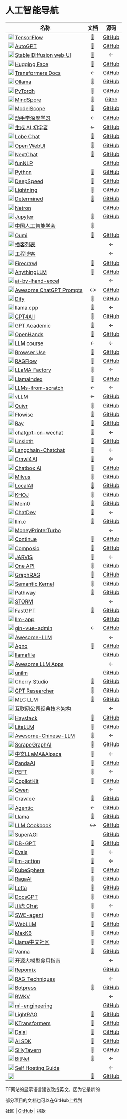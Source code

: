 # 人工智能导航

| 名称 | 文档 | 源码 |
| --- | :---: | :---: |
| <img src="https://tensorflow.google.cn/favicon.ico" width="18"> [TensorFlow](https://tensorflow.google.cn/) | [📖](https://tensorflow.google.cn/learn) | [GitHub](https://github.com/tensorflow/) |
| <img src="https://framerusercontent.com/images/xLua1HTBhc2ktuF5x3hJafStVWg.png" width="18"> [AutoGPT](https://agpt.co/) | [📖](https://docs.agpt.co/) | [GitHub](https://github.com/Significant-Gravitas/AutoGPT) |
| <img src="https://avatars.githubusercontent.com/u/20920490?s=64" width="18"> [Stable Diffusion web UI](https://github.com/AUTOMATIC1111/stable-diffusion-webui) | [📖](https://github.com/AUTOMATIC1111/stable-diffusion-webui/wiki) | ← |
| <img src="https://huggingface.co/favicon.ico" width="18"> [Hugging Face](https://huggingface.co/) | [📖](https://huggingface.co/Docs) | [GitHub](https://github.com/huggingface/) |
| <img src="https://huggingface.co/favicon.ico" width="18"> [Transformers Docs](https://huggingface.co/transformers/) | ← | [GitHub](https://github.com/huggingface/transformers) |
| <img src="https://ollama.com/public/icon-64x64.png" width="18"> [Ollama](https://ollama.com/) | [📖](https://github.com/ollama/ollama/tree/main/docs) | [GitHub](https://github.com/ollama/ollama) |
| <img src="https://pytorch.org/favicon.ico" width="18"> [PyTorch](https://pytorch.org/) | [📖](https://pytorch.org/docs/stable/index.html) | [GitHub](https://github.com/pytorch) |
| <img src="https://www.mindspore.cn/favicon.ico" width="18"> [MindSpore](https://www.mindspore.cn/) | [📖](https://www.mindspore.cn/view) | [Gitee](https://gitee.com/mindspore/mindspore) |
| <img src="https://g.alicdn.com/sail-web/maas/2.5.6/favicon/128.ico" width="18"> [ModelScope](https://www.modelscope.cn/home) | [📖](https://www.modelscope.cn/docs/) | [GitHub](https://github.com/modelscope/modelscope) |
| <img src="https://zh.d2l.ai/_static/favicon.png" width="18"> [动手学深度学习](https://zh.d2l.ai/) | ← | [GitHub](https://github.com/d2l-ai/d2l-zh) |
| <img src="https://microsoft.github.io/generative-ai-for-beginners/images/favicon-32x32.png" width="18"> [生成 AI 初学者](https://microsoft.github.io/generative-ai-for-beginners/) | ← | [GitHub](https://github.com/Microsoft/generative-ai-for-beginners) |
| <img src="https://lobehub.com/favicon.ico" width="18"> [Lobe Chat](https://lobehub.com/zh) | [📖](https://lobehub.com/zh/docs/usage/start) | [GitHub](https://github.com/lobehub/lobe-chat) |
| <img src="https://openwebui.com/favicon.ico" width="18"> [Open WebUI](https://openwebui.com/) | [📖](https://docs.openwebui.com/) | [GitHub](https://github.com/open-webui/open-webui) |
| <img src="https://framerusercontent.com/images/tCHbBovHGLAJDNKRG1lKfavenFs.png" width="18"> [NextChat](https://nextchat.dev/) | [📖](https://github.com/ChatGPTNextWeb/NextChat/tree/main/docs) | [GitHub](https://github.com/ChatGPTNextWeb/NextChat) |
| <img src="https://pic2.zhimg.com/50/v2-11b13835e16e73d4ac4f6a03fb4f4159_l.jpg" width="18"> [funNLP](https://zhuanlan.zhihu.com/yangyangfuture) | | [GitHub](https://github.com/fighting41love/funNLP) |
| <img src="https://www.python.org/favicon.ico" width="18"> [Python](https://www.python.org/) | [📖](https://docs.python.org/) | [GitHub](https://github.com/python/cpython) |
| <img src="https://avatars.githubusercontent.com/u/74068820?s=48&v=4" width="18"> [DeepSpeed](https://www.deepspeed.ai/) | [📖](https://deepspeed.readthedocs.io/) | [GitHub](https://github.com/microsoft/DeepSpeed) |
| <img src="https://lightning.ai/favicon/favicon.ico" width="18"> [Lightning](https://lightning.ai/) | [📖](https://lightning.ai/docs/pytorch/stable/) | [GitHub](https://github.com/Lightning-AI/pytorch-lightning) |
| <img src="https://www.determined.ai/favicon.ico" width="18"> [Determined](https://www.determined.ai/) | [📖](https://docs.determined.ai/latest/) | [GitHub](https://github.com/determined-ai/determined) |
| <img src="https://netron.app/favicon.ico" width="18"> [Netron](https://netron.app/) | | [GitHub](https://github.com/lutzroeder/netron) |
| <img src="https://jupyter.org/favicon.ico" width="18"> [Jupyter](https://jupyter.org/) | [📖](https://docs.jupyter.org/) | [GitHub](https://github.com/jupyter/) |
| <img src="https://dl.caai.cn/html/images/icon-tushuziyuan.svg" width="18"> [中国人工智能学会](https://caai.cn/) | [📖](https://dl.caai.cn/) |  |
| <img src="https://oumi.ai/favicon.ico" width="18"> [Oumi](https://oumi.ai/) | [📖](https://oumi.ai/docs/en/latest/index.html) | [GitHub](https://github.com/oumi-ai/oumi) |
| <img src="https://avatars.githubusercontent.com/u/5512552?s=48&v=4" width="18"> [播客列表](https://github.com/timqian/chinese-independent-blogs) |  | ← |
| <img src="https://avatars.githubusercontent.com/u/1356007?s=48&v=4" width="18"> [工程博客](https://github.com/kilimchoi/engineering-blogs?tab=readme-ov-file#d-individuals) |  | ← |
| <img src="https://www.firecrawl.dev/favicon.ico" width="18"> [Firecrawl](https://www.firecrawl.dev/) | [📖](https://docs.firecrawl.dev/) | [GitHub](https://github.com/mendableai/firecrawl) |
| <img src="https://framerusercontent.com/images/EIbT8RYrTi16Lw425LfvWGrnqg.svg" width="18"> [AnythingLLM](https://anythingllm.com/) | [📖](https://docs.anythingllm.com/) | [GitHub](https://github.com/Mintplex-Labs/anything-llm) |
| <img src="https://avatars.githubusercontent.com/u/181645205?s=48&v=4" width="18"> [ai-by-hand-excel](https://github.com/ImagineAILab/ai-by-hand-excel) |  | ← |
| <img src="https://avatars.githubusercontent.com/u/196477?s=48&v=4" width="18"> [Awesome ChatGPT Prompts](https://prompts.chat/) | ↔ | [GitHub](https://github.com/f/awesome-chatgpt-prompts?tab=readme-ov-file) |
| <img src="https://framerusercontent.com/images/KWDRAMQLGjoMFBAjNjoCFMP7XI.png" width="18"> [Dify](https://dify.ai/) | [📖](https://docs.dify.ai/) | [GitHub](https://github.com/langgenius/dify) |
| <img src="https://avatars.githubusercontent.com/u/134263123?s=48&v=4" width="18"> [llama.cpp](https://github.com/ggml-org/llama.cpp) | [📖](https://github.com/ggml-org/llama.cpp/tree/master/docs) | ← |
| <img src="https://www.nomic.ai/favicon.ico" width="18"> [GPT4All](https://nomic.ai/gpt4all) | [📖](https://docs.gpt4all.io/) | [GitHub](https://github.com/nomic-ai/gpt4all) |
| <img src="https://avatars.githubusercontent.com/u/96192199?s=48&v=4" width="18"> [GPT Academic](https://github.com/binary-husky/gpt_academic) | [📖](https://github.com/binary-husky/gpt_academic/tree/master/docs) | ← |
| <img src="https://www.all-hands.dev/all-hands-logo-1.svg" width="18"> [OpenHands](https://www.all-hands.dev/) | [📖](https://docs.all-hands.dev/) | [GitHub](https://github.com/All-Hands-AI/OpenHands) |
| <img src="https://avatars.githubusercontent.com/u/81252890?s=48&v=4" width="18"> [LLM course](https://github.com/mlabonne/llm-course) | ← | ← |
| <img src="https://browser-use.com/favicon.ico" width="18"> [Browser Use](https://browser-use.com/) | [📖](https://docs.browser-use.com/) | [GitHub](https://github.com/browser-use/browser-use) |
| <img src="https://ragflow.io/img/logo.svg" width="18"> [RAGFlow](https://ragflow.io/) | [📖](https://ragflow.io/docs/dev/) | [GitHub](https://github.com/infiniflow/ragflow) |
| <img src="https://avatars.githubusercontent.com/u/16256802?s=48&v=4" width="18"> [LLaMA Factory](https://github.com/hiyouga/LLaMA-Factory/blob/main/README_zh.md) | [📖](https://zhuanlan.zhihu.com/p/695287607) | ← |
| <img src="https://www.llamaindex.ai/favicon-32x32.png" width="18"> [LlamaIndex](https://www.llamaindex.ai/) | [📖](https://docs.llamaindex.ai/) | [GitHub](https://github.com/run-llama/llama_index) |
| <img src="https://avatars.githubusercontent.com/u/5618407?s=48&v=4" width="18"> [LLMs-from-scratch](https://github.com/rasbt/LLMs-from-scratch) | ← | ← |
| <img src="https://docs.vllm.ai/en/latest/_static/vllm-logo-only-light.ico" width="18"> [vLLM](https://docs.vllm.ai/) | ← | [GitHub](https://github.com/vllm-project/vllm) |
| <img src="https://cdn.prod.website-files.com/65bae8c84334d8deee06c34b/65d2bed19cb7c96fa5af33c9_Quivr_logo_Black_favicon.png" width="18"> [Quivr](https://www.quivr.com/) | [📖](https://core.quivr.com/) | [GitHub](https://github.com/QuivrHQ/quivr) |
| <img src="https://flowiseai.com/favicon.ico" width="18"> [Flowise](https://flowiseai.com/) | [📖](https://docs.flowiseai.com/) | [GitHub](https://github.com/FlowiseAI/Flowise) |
| <img src="https://www.ray.io/favicon-96x96.png" width="18"> [Ray](https://www.ray.io/) | [📖](https://docs.ray.io/) | [GitHub](https://github.com/ray-project/ray) |
| <img src="https://docs.link-ai.tech/favicon.ico" width="18"> [chatgpt-on-wechat](https://github.com/zhayujie/chatgpt-on-wechat) | [📖](https://docs.link-ai.tech/cow) | ← |
| <img src="https://unsloth.ai/cgi/image/unsloth_green_sticker_cME6ryC59BlZg-VtqGN4p.png?width=128&quality=80&format=auto" width="18"> [Unsloth](https://unsloth.ai/) | [📖](https://docs.unsloth.ai/) | [GitHub](https://github.com/unslothai/unsloth) |
| <img src="https://avatars.githubusercontent.com/u/139558948?s=48&v=4" width="18"> [Langchain-Chatchat](https://github.com/chatchat-space/Langchain-Chatchat) | [📖](https://github.com/chatchat-space/Langchain-Chatchat/tree/master/docs) | ← |
| <img src="https://avatars.githubusercontent.com/u/12494079?s=48&v=4" width="18"> [Crawl4AI](https://github.com/unclecode/crawl4ai) | [📖](https://crawl4ai.com/) | ← |
| <img src="https://chatboxai.app/favicon.ico" width="18"> [Chatbox AI](https://chatboxai.app/) | [📖](https://github.com/chatboxai/chatbox/tree/main/doc) | [GitHub](https://github.com/chatboxai/chatbox/tree/main/doc) |
| <img src="https://milvus.io/favicon.ico" width="18"> [Milvus](https://milvus.io/) | [📖](https://milvus.io/docs) | [GitHub](https://github.com/milvus-io/milvus) |
| <img src="https://localai.io/favicon.ico" width="18"> [LocalAI](https://localai.io/) | [📖](https://github.com/mudler/LocalAI/tree/master/docs) | [GitHub](https://github.com/mudler/LocalAI?tab=readme-ov-file) |
| <img src="https://framerusercontent.com/images/LtEXnFLiJX1cwgur9xfzNiadNy0.png" width="18"> [KHOJ](https://khoj.dev/) | [📖](https://docs.khoj.dev/) | [GitHub](https://github.com/khoj-ai/khoj) |
| <img src="https://framerusercontent.com/images/Ekk9VlcIzXMrrfQS4NHj9fdEKKE.png" width="18"> [Mem0](https://mem0.ai/) | [📖](https://docs.mem0.ai/) | [GitHub](https://github.com/mem0ai/mem0) |
| <img src="https://avatars.githubusercontent.com/u/89920203?s=48&v=4" width="18"> [ChatDev](https://github.com/OpenBMB/ChatDev) | [📖](https://github.com/OpenBMB/ChatDev/blob/main/wiki.md) | ← |
| <img src="https://avatars.githubusercontent.com/u/241138?s=48&v=4" width="18"> [llm.c](https://github.com/karpathy/llm.c) | [📖](https://github.com/karpathy/llm.c/tree/master/doc/layernorm) | [GitHub]() |
| <img src="https://avatars.githubusercontent.com/u/4928832?s=48&v=4" width="18"> [MoneyPrinterTurbo](https://github.com/harry0703/MoneyPrinterTurbo) |  | ← |
| <img src="https://cdn.prod.website-files.com/663e06c56841363663ffbbcf/665253511c9fe499ba28f6c5_Logo_32x32%20(1).png" width="18"> [Continue](https://www.continue.dev/) | [📖](https://docs.continue.dev/) | [GitHub](https://github.com/continuedev/continue) |
| <img src="https://composio.dev/wp-content/uploads/2025/02/Fevicon-composio.png" width="18"> [Composio](https://composio.dev/) | [📖](https://docs.composio.dev/) | [GitHub](https://github.com/ComposioHQ/composio) |
| <img src="https://avatars.githubusercontent.com/u/6154722?s=48&v=4" width="18"> [JARVIS](https://github.com/microsoft/JARVIS) | [📖](https://arxiv.org/pdf/2303.17580.pdf) | ← |
| <img src="https://openai.justsong.cn/favicon.ico" width="18"> [One API](https://openai.justsong.cn/) | [📖](https://github.com/songquanpeng/one-api/blob/main/docs/API.md) | [GitHub](https://github.com/songquanpeng/one-api) |
| <img src="https://microsoft.github.io/graphrag/assets/images/favicon.png" width="18"> [GraphRAG](https://microsoft.github.io/graphrag/) | [📖](https://github.com/microsoft/graphrag/tree/main/docs) | [GitHub](https://github.com/microsoft/graphrag) |
| <img src="https://learn.microsoft.com/favicon.ico" width="18"> [Semantic Kernel](https://learn.microsoft.com/en-us/semantic-kernel/overview/) | [📖](https://github.com/microsoft/semantic-kernel/tree/main/docs) | [GitHub](https://github.com/microsoft/semantic-kernel) |
| <img src="https://pathway.com/favicon-16x16.png" width="18"> [Pathway](https://pathway.com/) | [📖](https://github.com/pathwaycom/pathway/tree/main/docs/2.developers) | [GitHub](https://github.com/pathwaycom/pathway) |
| <img src="https://avatars.githubusercontent.com/u/13667124?s=48&v=4" width="18"> [STORM](https://github.com/stanford-oval/storm) |  | ← |
| <img src="https://tryfastgpt.ai/favicon-16x16.png" width="18"> [FastGPT](https://tryfastgpt.ai/) | [📖](https://doc.tryfastgpt.ai/docs/) | [GitHub](https://github.com/labring/FastGPT) |
| <img src="https://pathway.com/favicon-16x16.png" width="18"> [llm-app](https://pathway.com/developers/templates) |  | [GitHub](https://github.com/pathwaycom/llm-app) |
| <img src="https://gin-vue-admin.com/logo.png" width="18"> [gin-vue-admin](https://www.gin-vue-admin.com/) | ← | [GitHub](https://github.com/flipped-aurora/gin-vue-admin) |
| <img src="https://avatars.githubusercontent.com/u/38466901?s=48&v=4" width="18"> [Awesome-LLM](https://github.com/Hannibal046/Awesome-LLM) |  | ← |
| <img src="https://cdn.prod.website-files.com/6796d350b8c706e4533e7e32/6796d350b8c706e4533e8019_Favicon%20small.png" width="18"> [Agno](https://agno.com/) | [📖](https://docs.agno.com/) | [GitHub](https://github.com/agno-agi/agno) |
| <img src="https://avatars.githubusercontent.com/u/117940224?s=48&v=4" width="18"> [llamafile](https://llamafile.ai/) |  | [GitHub](https://github.com/Mozilla-Ocho/llamafile) |
| <img src="https://avatars.githubusercontent.com/u/31396011?s=48&v=4" width="18"> [Awesome LLM Apps](https://github.com/Shubhamsaboo/awesome-llm-apps) |  | ← |
| <img src="https://avatars.githubusercontent.com/u/6154722?s=48&v=4" width="18"> [unilm](https://aka.ms/GeneralAI) |  | [GitHub](https://github.com/microsoft/unilm) |
| <img src="https://cherry-ai.com/assets/favicon-BmbgeFTf.png" width="18"> [Cherry Studio](https://cherry-ai.com/) | [📖](https://github.com/CherryHQ/cherry-studio/tree/main/docs) | [GitHub](https://github.com/CherryHQ/cherry-studio) |
| <img src="https://gptr.dev/favicon.ico" width="18"> [GPT Researcher](https://gptr.dev/) | [📖](https://github.com/assafelovic/gpt-researcher/tree/master/docs) | [GitHub](https://github.com/assafelovic/gpt-researcher) |
| <img src="https://llm.mlc.ai/assets/img/logo/mlc-favicon.ico" width="18"> [MLC LLM](https://llm.mlc.ai/) | [📖](https://llm.mlc.ai/docs/) | [GitHub](https://github.com/mlc-ai/mlc-llm) |
| <img src="https://avatars.githubusercontent.com/u/377983?s=48&v=4" width="18"> [互联网公司经典技术架构](https://github.com/davideuler/architecture.of.internet-product) |  | ← |
| <img src="https://haystack.deepset.ai/favicon.ico" width="18"> [Haystack](https://haystack.deepset.ai/) | [📖](https://docs.haystack.deepset.ai/) | [GitHub](https://github.com/deepset-ai/haystack) |
| <img src="https://framerusercontent.com/images/GtfMdzyrMj6FQY6lGLqI6bh2LYM.png" width="18"> [LiteLLM](https://www.litellm.ai/) | [📖](https://docs.litellm.ai/) | [GitHub](https://github.com/BerriAI/litellm) |
| <img src="https://avatars.githubusercontent.com/u/29895268?s=48&v=4" width="18"> [Awesome-Chinese-LLM](https://github.com/HqWu-HITCS/Awesome-Chinese-LLM) | [📖](https://github.com/HqWu-HITCS/Awesome-Chinese-LLM/tree/main/doc) | ← |
| <img src="https://scrapegraphai.com/favicon.ico" width="18"> [ScrapeGraphAI](https://scrapegraphai.com/) | [📖](https://docs.scrapegraphai.com/) | [GitHub](https://github.com/ScrapeGraphAI/Scrapegraph-ai) |
| <img src="https://avatars.githubusercontent.com/u/16095339?s=48&v=4" width="18"> [中文LLaMA&Alpaca](https://github.com/ymcui/Chinese-LLaMA-Alpaca) | [📖](https://github.com/ymcui/Chinese-LLaMA-Alpaca/wiki) | ← |
| <img src="https://framerusercontent.com/images/R348yc4as6iIdF34K3A0wfAa9Y.png" width="18"> [PandaAI](https://getpanda.ai/) | [📖](https://docs.getpanda.ai/) | [GitHub](https://github.com/sinaptik-ai/pandas-ai) |
| <img src="https://huggingface.co/front/assets/huggingface_logo-noborder.svg" width="18"> [PEFT](https://github.com/huggingface/peft) | [📖](https://huggingface.co/docs/peft) | ← |
| <img src="https://cdn.prod.website-files.com/6683cee6abdeb8fa5407debb/673774ad9d01e095cf92c555_FavIcon.png" width="18"> [CopilotKit](https://www.copilotkit.ai/) | [📖](https://docs.copilotkit.ai/) | [GitHub](https://github.com/CopilotKit/CopilotKit) |
| <img src="https://avatars.githubusercontent.com/u/141221163?s=48&v=4" width="18"> [Qwen](https://github.com/QwenLM/Qwen) |  | ← |
| <img src="https://crawlee.dev/img/favicon.ico" width="18"> [Crawlee](https://crawlee.dev/) | [📖](https://github.com/apify/crawlee/tree/master/docs) | [GitHub](https://github.com/apify/crawlee) |
| <img src="https://mintlify.s3-us-west-1.amazonaws.com/agentic/_generated/favicon/favicon-32x32.png?v=3" width="18"> [Agentic](https://agentic.so/) | ← | [GitHub](https://github.com/transitive-bullshit/agentic) |
| <img src="https://avatars.githubusercontent.com/u/153379578?s=48&v=4" width="18"> [Llama](https://www.llama.com/) | [📖](https://www.llama.com/docs) | [GitHub](https://github.com/meta-llama/llama-cookbook) |
| <img src="https://avatars.githubusercontent.com/u/46047812?s=48&v=4" width="18"> [LLM Cookbook](https://datawhalechina.github.io/llm-cookbook/#/) | ↔ | [GitHub](https://github.com/datawhalechina/llm-cookbook) |
| <img src="https://superagi.com/wp-content/uploads/2023/05/Superagi_favicon.png" width="18"> [SuperAGI](https://superagi.com/) |  | [GitHub](https://github.com/TransformerOptimus/SuperAGI) |
| <img src="http://dbgpt.cn/favicon.ico" width="18"> [DB-GPT](http://dbgpt.cn/) | [📖](http://docs.dbgpt.cn/) | [GitHub](https://github.com/eosphoros-ai/DB-GPT) |
| <img src="https://avatars.githubusercontent.com/u/14957082?s=48&v=4" width="18"> [Evals](https://github.com/openai/evals) | [📖](https://github.com/openai/evals/tree/main/docs) | ← |
| <img src="https://avatars.githubusercontent.com/u/13220186?s=48&v=4" width="18"> [llm-action](https://github.com/liguodongiot/llm-action) | [📖](https://github.com/liguodongiot/llm-action/tree/main/docs) | ← |
| <img src="https://kubesphere.io/images/favicons/favicon.ico" width="18"> [KubeSphere](https://kubesphere.io/) | [📖](https://kubesphere.io/docs/) | [GitHub](https://github.com/kubesphere/kubesphere) |
| <img src="https://framerusercontent.com/images/ndfH4rzQSikqvfYsKFqWOH6YTY.png" width="18"> [RagaAI](https://raga.ai/) | [📖](https://docs.raga.ai/) | [GitHub](https://github.com/raga-ai-hub/RagaAI-Catalyst) |
| <img src="https://cdn.prod.website-files.com/66b5f39db6c9510dc8cbe834/66e475a805c377549bb32e16_favicon.png" width="18"> [Letta](https://www.letta.com/) | [📖](https://docs.letta.com/) | [GitHub](https://github.com/letta-ai/letta) |
| <img src="https://www.docsgpt.cloud/_astro/favicon.Ctrw2PPr.ico" width="18"> [DocsGPT](https://www.docsgpt.cloud/) | [📖](https://docs.docsgpt.cloud/) | [GitHub](https://github.com/arc53/DocsGPT) |
| <img src="https://avatars.githubusercontent.com/u/51039745?s=48&v=4" width="18"> [川虎 Chat](https://github.com/GaiZhenbiao/ChuanhuChatGPT) | [📖](https://github.com/GaiZhenbiao/ChuanhuChatGPT/wiki) | ← |
| <img src="https://swe-agent.com/latest/assets/favicon.ico" width="18"> [SWE-agent](https://swe-agent.com) | [📖](https://github.com/SWE-agent/SWE-agent/tree/main/docs) | [GitHub](https://github.com/SWE-agent/SWE-agent) |
| <img src="https://webllm.mlc.ai/assets/img/logo/mlc-favicon.ico" width="18"> [WebLLM](https://webllm.mlc.ai/) | [📖](https://github.com/mlc-ai/web-llm/tree/main/docs) | [GitHub](https://github.com/mlc-ai/web-llm) |
| <img src="https://maxkb.pro/images/favicon.png" width="18"> [MaxKB](https://maxkb.pro/) | [📖](https://docs.maxkb.pro) | [GitHub](https://github.com/1Panel-dev/MaxKB) |
| <img src="https://llama.family/favicon.png" width="18"> [Llama中文社区](https://llama.family/) | [📖](https://github.com/LlamaFamily/Llama-Chinese/tree/main/docs) | [GitHub](https://github.com/LlamaFamily/Llama-Chinese) |
| <img src="https://vanna.ai/favicon-32x32.png" width="18"> [Vanna](https://vanna.ai/) | [📖](https://vanna.ai/docs/) | [GitHub](https://github.com/vanna-ai/vanna) |
| <img src="https://avatars.githubusercontent.com/u/46047812?s=48&v=4" width="18"> [开源大模型食用指南](https://github.com/datawhalechina/self-llm) |  | ← |
| <img src="https://repomix.com/images/repomix-logo.svg" width="18"> [Repomix](https://repomix.com/) |  | [GitHub](https://github.com/yamadashy/repomix) |
| <img src="https://avatars.githubusercontent.com/u/28316913?s=48&v=4" width="18"> [RAG_Techniques](https://github.com/NirDiamant/RAG_Techniques) |  | ← |
| <img src="https://cdn.prod.website-files.com/635c4eeb78332f7971255095/637853d79d37fd6d81893156_webclip.png" width="18"> [Botpress](https://botpress.com/) | [📖](http://botpress.com/docs/welcome-to-botpress) | [GitHub](https://github.com/botpress/botpress) |
| <img src="https://avatars.githubusercontent.com/u/33809201?s=48&v=4" width="18"> [RWKV](https://github.com/BlinkDL/RWKV-LM) |  | ← |
| <img src="https://stasosphere.com/favicon.ico" width="18"> [ml-engineering](https://stasosphere.com/machine-learning/) |  | [GitHub](https://github.com/stas00/ml-engineering) |
| <img src="https://avatars.githubusercontent.com/u/118165258?s=48&v=4" width="18"> [LightRAG](https://arxiv.org/abs/2410.05779) | [📖](https://github.com/HKUDS/LightRAG/tree/main/docs) | [GitHub](https://github.com/HKUDS/LightRAG) |
| <img src="https://kvcache-ai.github.io/ktransformers/favicon.svg" width="18"> [KTransformers](https://kvcache-ai.github.io/ktransformers/) | [📖](https://github.com/kvcache-ai/ktransformers/tree/main/doc) | [GitHub](https://github.com/kvcache-ai/ktransformers) |
| <img src="https://avatars.githubusercontent.com/u/121128867?s=48&v=4" width="18"> [Dalai](https://cocktailpeanut.github.io/dalai) | [📖](https://github.com/cocktailpeanut/dalai/tree/main/docs) | [GitHub](https://github.com/cocktailpeanut/dalai) |
| <img src="https://sdk.vercel.ai/favicon.ico" width="18"> [AI SDK](https://sdk.vercel.ai/) | [📖](https://sdk.vercel.ai/docs/introduction) | [GitHub](https://github.com/vercel/ai) |
| <img src="https://sillytavern.app/favicon.ico" width="18"> [SillyTavern](https://sillytavern.app/) | [📖](https://docs.sillytavern.app/) | [GitHub](https://github.com/SillyTavern/SillyTavern) |
| <img src="https://avatars.githubusercontent.com/u/6154722?s=48&v=4" width="18"> [BitNet](https://github.com/microsoft/BitNet/tree/main/docs) | [📖](https://github.com/microsoft/BitNet/tree/main/docs) | ← |
| <img src="https://avatars.githubusercontent.com/u/45159366?s=48&v=4" width="18"> [Self Hosting Guide](https://github.com/mikeroyal/Self-Hosting-Guide) |  | ← |
| <img src="" width="18"> []() | [📖]() | [GitHub]() |

TF网站的显示语言建议改成英文，因为它是新的

部分项目的文档也可以在GitHub上找到

[社区](https://pd.qq.com/s/btedy8g4v?businessType=9) | [GitHub](https://github.com/lqvsyi/aidh/) | [捐款](https://lqvsyi.github.io/aidh/jk)
